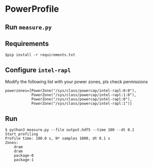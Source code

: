 # PowerProfile

## Run `measure.py`

## Requirements

```
$pip install -r requirements.txt
```
## Configure `intel-rapl`

Modify the following list with your power zones, pls check permissions

```
powerzones=[PowerZone("/sys/class/powercap/intel-rapl:0:0"),
            PowerZone("/sys/class/powercap/intel-rapl:1:0"),
            PowerZone("/sys/class/powercap/intel-rapl:0"),
            PowerZone("/sys/class/powercap/intel-rapl:1")]
```


## Run

```
$ python3 measure.py --file output.hdf5 --time 100 --dt 0.1
Start profiling
Profile time: 100.0 s, N* samples 1000, dt 0.1 s
Zones:
	dram
	dram
	package-0
	package-1
```